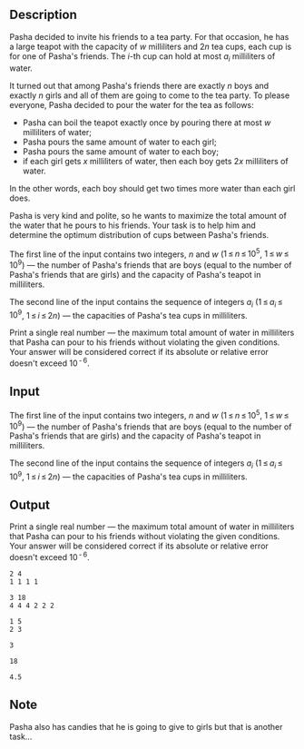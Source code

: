 ## Description

<div><p>Pasha decided to invite his friends to a tea party. For that occasion, he has a large teapot with the capacity of <span class="tex-span"><i>w</i></span> milliliters and <span class="tex-span">2<i>n</i></span> tea cups, each cup is for one of Pasha's friends. The <span class="tex-span"><i>i</i></span>-th cup can hold at most <span class="tex-span"><i>a</i><sub class="lower-index"><i>i</i></sub></span> milliliters of water.</p><p>It turned out that among Pasha's friends there are exactly <span class="tex-span"><i>n</i></span> boys and exactly <span class="tex-span"><i>n</i></span> girls and all of them are going to come to the tea party. To please everyone, Pasha decided to pour the water for the tea as follows:</p><ul> <li> Pasha can boil the teapot exactly once by pouring there at most <span class="tex-span"><i>w</i></span> milliliters of water; </li><li> Pasha pours the same amount of water to each girl; </li><li> Pasha pours the same amount of water to each boy; </li><li> if each girl gets <span class="tex-span"><i>x</i></span> milliliters of water, then each boy gets <span class="tex-span">2<i>x</i></span> milliliters of water. </li></ul><p>In the other words, each boy should get two times more water than each girl does.</p><p>Pasha is very kind and polite, so he wants to maximize the total amount of the water that he pours to his friends. Your task is to help him and determine the optimum distribution of cups between Pasha's friends.</p></div><div class="input-specification"><p>The first line of the input contains two integers, <span class="tex-span"><i>n</i></span> and <span class="tex-span"><i>w</i></span> (<span class="tex-span">1 ≤ <i>n</i> ≤ 10<sup class="upper-index">5</sup></span>, <span class="tex-span">1 ≤ <i>w</i> ≤ 10<sup class="upper-index">9</sup></span>)&nbsp;— the number of Pasha's friends that are boys (equal to the number of Pasha's friends that are girls) and the capacity of Pasha's teapot in milliliters.</p><p>The second line of the input contains the sequence of integers <span class="tex-span"><i>a</i><sub class="lower-index"><i>i</i></sub></span> (<span class="tex-span">1 ≤ <i>a</i><sub class="lower-index"><i>i</i></sub> ≤ 10<sup class="upper-index">9</sup></span>, <span class="tex-span">1 ≤ <i>i</i> ≤ 2<i>n</i></span>)&nbsp;—&nbsp;the capacities of Pasha's tea cups in milliliters.</p></div><div class="output-specification"><p>Print a single real number — the maximum total amount of water in milliliters that Pasha can pour to his friends without violating the given conditions. Your answer will be considered correct if its absolute or relative error doesn't exceed <span class="tex-span">10<sup class="upper-index"> - 6</sup></span>.</p></div>

## Input

<p>The first line of the input contains two integers, <span class="tex-span"><i>n</i></span> and <span class="tex-span"><i>w</i></span> (<span class="tex-span">1 ≤ <i>n</i> ≤ 10<sup class="upper-index">5</sup></span>, <span class="tex-span">1 ≤ <i>w</i> ≤ 10<sup class="upper-index">9</sup></span>)&nbsp;— the number of Pasha's friends that are boys (equal to the number of Pasha's friends that are girls) and the capacity of Pasha's teapot in milliliters.</p><p>The second line of the input contains the sequence of integers <span class="tex-span"><i>a</i><sub class="lower-index"><i>i</i></sub></span> (<span class="tex-span">1 ≤ <i>a</i><sub class="lower-index"><i>i</i></sub> ≤ 10<sup class="upper-index">9</sup></span>, <span class="tex-span">1 ≤ <i>i</i> ≤ 2<i>n</i></span>)&nbsp;—&nbsp;the capacities of Pasha's tea cups in milliliters.</p>

## Output

<p>Print a single real number — the maximum total amount of water in milliliters that Pasha can pour to his friends without violating the given conditions. Your answer will be considered correct if its absolute or relative error doesn't exceed <span class="tex-span">10<sup class="upper-index"> - 6</sup></span>.</p>





```input1
2 4
1 1 1 1

```




```input2
3 18
4 4 4 2 2 2

```




```input3
1 5
2 3

```




```output1
3
```




```output2
18
```




```output3
4.5
```



## Note

<p>Pasha also has candies that he is going to give to girls but that is another task...</p>
